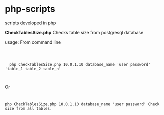 # php-scripts
scripts developed in php

<b>CheckTablesSize.php</b> Checks table size from postgresql database

usage: From command line

<code>
  <br>
  php CheckTablesSize.php 10.0.1.10 database_name 'user password' 'table_1 table_2 table_n'
  <br>
</code>

Or 
<code>
  
php CheckTablesSize.php 10.0.1.10 database_name 'user password'  Check size from all tables.

</code>
